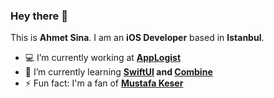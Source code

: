 ### Hey there 👋

This is **Ahmet Sina**. I am an **iOS Developer** based in **Istanbul**. 

- 💻 I’m currently working at **[AppLogist](https://applogist.com/)**
- 🌱 I’m currently learning **[SwiftUI](https://developer.apple.com/documentation/swiftui) and [Combine](https://developer.apple.com/documentation/combine)**
- ⚡ Fun fact: I'm a fan of **[Mustafa Keser](https://www.youtube.com/watch?v=fQG8VsmEd4I)**
